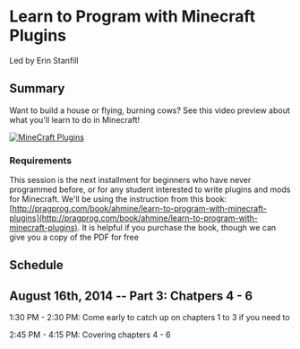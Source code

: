 # Learn to Program with Minecraft Plugins

Led by Erin Stanfill


## Summary

Want to build a house or flying, burning cows? See this video preview about what you'll learn to do in Minecraft! 

[![MineCraft Plugins](http://imagery.pragprog.com/products/364/ahmine_xlargecover.jpg?1386097917)](http://youtu.be/vt5fpE0bzSY)



### Requirements

This session is the next installment for beginners who have never programmed before, or for any student interested to write plugins and mods for Minecraft. We'll be using the instruction from this book: [http://pragprog.com/book/ahmine/learn-to-program-with-minecraft-plugins](http://pragprog.com/book/ahmine/learn-to-program-with-minecraft-plugins). It is helpful if you purchase the book, though we can give you a copy of the PDF for free

## Schedule

## August 16th, 2014 -- Part 3: Chatpers 4 - 6

1:30 PM - 2:30 PM: Come early to catch up on chapters 1 to 3 if you need to

2:45 PM - 4:15 PM: Covering chapters 4 - 6
